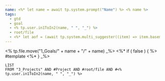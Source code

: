 ```yaml
---
name: <%* let name = await tp.system.prompt("Name") %> <% name %>
tags:
  - gtd
  - goal
  - <% tp.user.in1ToIn2(name, " ", "_") %>
  - root/file
  - <%* let aof = (await tp.system.multi_suggester((item) => item.basename, app.vault.getMarkdownFiles().filter(file => file.path.startsWith("2_Areas of Focus/")), false, "Which Area of Focus is it apart of")).map(f => `${f.basename}`).join("\n!!-!").replaceAll(" ", "_") %> <% tp.user.in1ToIn2(aof, "!", " ") %>
---
```

<% tp.file.move("1_Goals/" + name + "/" + name) _%>
<%* if ( false ) { %>
#template 
<%*
} _%>
```dataview
LIST
FROM "3_Projects" AND #Project AND #root/file AND #<% tp.user.in1ToIn2(name, " ", "_") %>
```